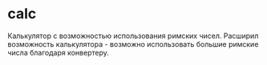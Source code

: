 # calc
Калькулятор с возможностью использования римских чисел. 
Расширил возможность калькулятора - возможно использовать большие римские числа благодаря конвертеру.
